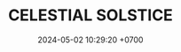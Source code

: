 ---
layout: teamCard
permalink: /team/:title.html
categories: LI
maincover: /assets/logos/BDLF.png
puntosLJMAYO24:
date: 2024-05-02 10:29:20 +0700
title: CELESTIAL SOLSTICE
tag: johto042024
color: black
puntosLJ202404: 12
grupo: sur
background: '#F16C38'
cover: /assets/ver.png
team: CELESTIAL SOLSTICE
ID: CS
status: <i class="fa-solid fa-check"></i>
#PARTIDO 1
j1: RONDA 1
p1: CS
pp1: NS
r1: 
bg1: rock
rr1: 
#PARTIDO 2
j2: RONDA 2
p2: E7J
pp2: CS
bg2: rock
r2: 
rr2: 
#PARTIDO 3
j3: RONDA 3
p3: CS
pp3: RNT
bg3: rock
r3: 
rr3:
#PARTIDO 4
j4: RONDA 4
p4: CS
pp4: 12A
bg4: rock
r4: 
rr4:
#PARTIDO 5
j5: RONDA 5
p5: CS
pp5: TAE
bg5: rock
r5: 
rr5:
#PARTIDO 6
j6: RONDA 6
p6: CS
pp6: GOD
bg6: rock
r6: 
rr6: 
#PARTIDO 7
j7: RONDA 7
p7:  SOJ
pp7: CS
bg7: rock
r7: 
rr7:  
#PARTIDO 8
j8: RONDA 8
p8:  CS
pp8: HG BETA
bg8: rock
rr8: 
r8: 
#PARTIDO 9
j9: RONDA 9
p9:  CS
pp9: HG OL
bg9: rock
r9: 
rr9: 
#PARTIDO 10
j10: RONDA 10
p10: CS
pp10: EK
bg10: rock
r10: 
rr10:
#PARTIDO 11
j11: RONDA 11
p11: CS
pp11: NL
bg11: rock
r11: 
rr11:
stream: <i class="fa-brands fa-twitch text-white"></i>
---